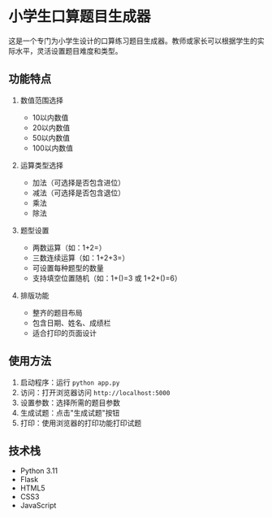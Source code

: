 # 小学生口算题目生成器

这是一个专门为小学生设计的口算练习题目生成器。教师或家长可以根据学生的实际水平，灵活设置题目难度和类型。

## 功能特点

1. 数值范围选择
   - 10以内数值
   - 20以内数值
   - 50以内数值
   - 100以内数值

2. 运算类型选择
   - 加法（可选择是否包含进位）
   - 减法（可选择是否包含退位）
   - 乘法
   - 除法

3. 题型设置
   - 两数运算（如：1+2=）
   - 三数连续运算（如：1+2+3=）
   - 可设置每种题型的数量
   - 支持填空位置随机（如：1+()=3 或 1+2+()=6）

4. 排版功能
   - 整齐的题目布局
   - 包含日期、姓名、成绩栏
   - 适合打印的页面设计

## 使用方法

1. 启动程序：运行 `python app.py`
2. 访问：打开浏览器访问 `http://localhost:5000`
3. 设置参数：选择所需的题目参数
4. 生成试题：点击"生成试题"按钮
5. 打印：使用浏览器的打印功能打印试题

## 技术栈

- Python 3.11
- Flask
- HTML5
- CSS3
- JavaScript 